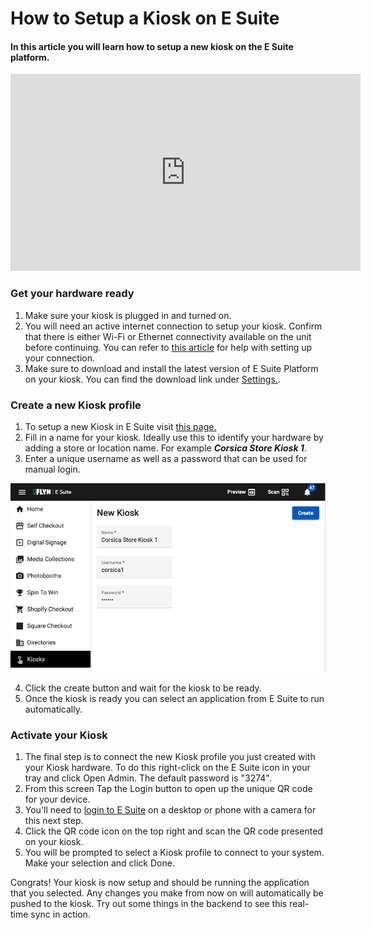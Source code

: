 [_metadata_:title]:- 'Setup a Kiosk'
[_metadata_:description]:- "Learn how to setup a new Kiosk and connect it to your E Suite."
[_metadata_:author]:- "Dawar Rashid"
[_metadata_:tags]:- "kiosk setup,new kiosk,kiosks,hardware"
[_metadata_:date]:- "October 9 2022"
# How to Setup a Kiosk on E Suite
#### In this article you will learn how to setup a new kiosk on the E Suite platform.

<iframe width="560" height="315" src="https://www.youtube.com/embed/q3pgJmRSvqM" title="YouTube video player" frameborder="0" allow="accelerometer; autoplay; clipboard-write; encrypted-media; gyroscope; picture-in-picture" allowfullscreen></iframe>

### Get your hardware ready

1) Make sure your kiosk is plugged in and turned on.
2) You will need an active internet connection to setup your kiosk. Confirm that there is either Wi-Fi or Ethernet connectivity available on the unit before continuing. You can refer to [this article](https://support.microsoft.com/en-us/windows/setting-up-a-wireless-network-in-windows-97914e31-3aa4-406d-cef6-f1629e2c3721#:~:text=your%20wireless%20network-,In%20Windows%2010,instructions%20if%20there%20are%20any.) for help with setting up your connection.
3) Make sure to download and install the latest version of E Suite Platform on your kiosk. You can find the download link under [Settings.](/settings).


### Create a new Kiosk profile

1) To setup a new Kiosk in E Suite visit [this page.](/kiosks/new)
2) Fill in a name for your kiosk. Ideally use this to identify your hardware by adding a store or location name. For example ***Corsica Store Kiosk 1***.
3) Enter a unique username as well as a password that can be used for manual login.

![image](new-kiosk.png "Creating a new Kiosk")  

4) Click the create button and wait for the kiosk to be ready.  
5) Once the kiosk is ready you can select an application from E Suite to run automatically.


### Activate your Kiosk

1) The final step is to connect the new Kiosk profile you just created with your Kiosk hardware. To do this right-click on the E Suite icon in your tray and click Open Admin. The default password is "3274".
2) From this screen Tap the Login button to open up the unique QR code for your device.
3) You'll need to [login to E Suite](/start/login) on a desktop or phone with a camera for this next step.
4) Click the QR code icon on the top right and scan the QR code presented on your kiosk.
5) You will be prompted to select a Kiosk profile to connect to your system. Make your selection and click Done.

Congrats! Your kiosk is now setup and should be running the application that you selected. Any changes you make from now on will automatically be pushed to the kiosk. Try out some things in the backend to see this real-time sync in action.

